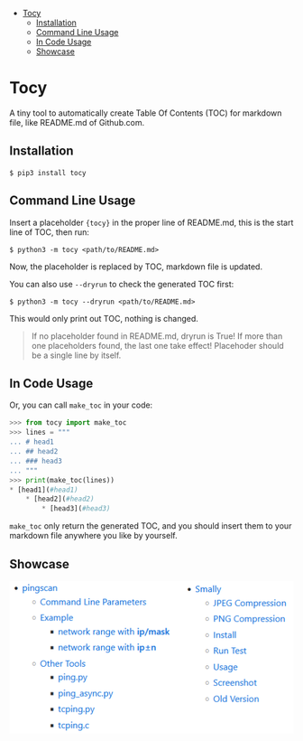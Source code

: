 * [Tocy](#Tocy)
    * [Installation](#Installation)
    * [Command Line Usage](#Command-Line-Usage)
    * [In Code Usage](#In-Code-Usage)
    * [Showcase](#Showcase)

# Tocy

A tiny tool to automatically create Table Of Contents (TOC) for markdown
file, like README.md of Github.com.

## Installation

``` shell
$ pip3 install tocy
```

## Command Line Usage

Insert a placeholder `{tocy}` in the proper line of README.md, this
is the start line of TOC, then run:

``` shell
$ python3 -m tocy <path/to/README.md>
```

Now, the placeholder is replaced by TOC, markdown file is updated.

You can also use `--dryrun` to check the generated TOC first:

``` shell
$ python3 -m tocy --dryrun <path/to/README.md>
```

This would only print out TOC, nothing is changed.

> If no placeholder found in README.md, dryrun is True! If more than one
placeholders found, the last one take effect! Placehoder should be a
single line by itself.

## In Code Usage

Or, you can call `make_toc` in your code:

``` python
>>> from tocy import make_toc
>>> lines = """
... # head1
... ## head2
... ### head3
... """
>>> print(make_toc(lines))
* [head1](#head1)
    * [head2](#head2)
        * [head3](#head3)
```

`make_toc` only return the generated TOC, and you should insert them to
your markdown file anywhere you like by yourself.

## Showcase

![tocy](/tocy.png)

